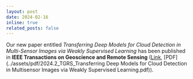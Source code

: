 ```yaml
---
layout: post
date: 2024-02-16
inline: true
related_posts: false
---
```


Our new paper entitled *Transferring Deep Models for Cloud Detection in Multi-Sensor Images via Weakly Supervised Learning* has been published in **IEEE Transactions on Geoscience and Remote Sensing** ([Link](https://ieeexplore.ieee.org/document/10436637), [PDF](../assets/pdf/2024.2_TGRS_Transferring Deep Models for Cloud Detection in Multisensor Images via Weakly Supervised Learning.pdf)).
